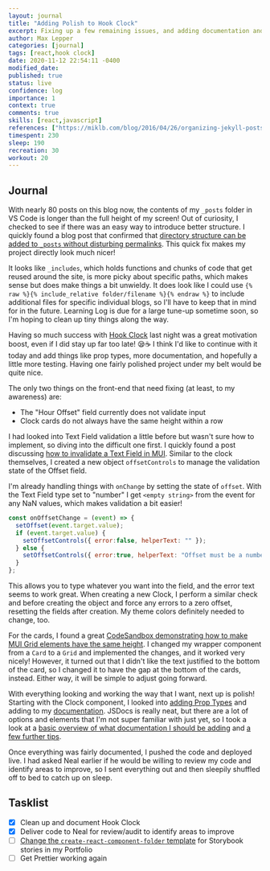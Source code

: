 ```yaml
---
layout: journal
title: "Adding Polish to Hook Clock"
excerpt: Fixing up a few remaining issues, and adding documentation and finishing touches to Hook Clock.
author: Max Lepper
categories: [journal]
tags: [react,hook clock]
date: 2020-11-12 22:54:11 -0400
modified_date:
published: true
status: live
confidence: log
importance: 1
context: true
comments: true
skills: [react,javascript]
references: ["https://miklb.com/blog/2016/04/26/organizing-jekyll-posts/","https://maxlepper.gitlab.io/hook-clock/","https://codesandbox.io/embed/r9y95vr5n","https://stackoverflow.com/questions/35901440/how-to-invalidate-a-textfield-in-material-ui","https://github.com/creativetimofficial/ct-material-dashboard-pro-react/issues/45#issuecomment-442885173","https://www.npmjs.com/package/prop-types","https://jsdoc.app/about-getting-started.html","https://www.valentinog.com/blog/jsdoc/","https://dev.to/paulasantamaria/document-your-javascript-code-with-jsdoc-2fbf"]
timespent: 230
sleep: 190
recreation: 30
workout: 20
---
```


## Journal

With nearly 80 posts on this blog now, the contents of my `_posts` folder in VS Code is longer than the full height of my screen! Out of curiosity, I checked to see if there was an easy way to introduce better structure. I quickly found a blog post that confirmed that [directory structure can be added to `_posts` without disturbing permalinks]({{page.references[0]}}). This quick fix makes my project directly look much nicer!

It looks like `_includes`, which holds functions and chunks of code that get reused around the site, is more picky about specific paths, which makes sense but does make things a bit unwieldy. It does look like I could use `{% raw %}{% include_relative folder/filename %}{% endraw %}` to include additional files for specific individual blogs, so I'll have to keep that in mind for in the future. Learning Log is due for a large tune-up sometime soon, so I'm hoping to clean up tiny things along the way.

Having so much success with [Hook Clock]({{page.references[1]}}) last night was a great motivation boost, even if I did stay up far too late! 😪☕ I think I'd like to continue with it today and add things like prop types, more documentation, and hopefully a little more testing. Having one fairly polished project under my belt would be quite nice.

The only two things on the front-end that need fixing (at least, to my awareness) are:

- The "Hour Offset" field currently does not validate input
- Clock cards do not always have the same height within a row

I had looked into Text Field validation a little before but wasn't sure how to implement, so diving into the difficult one first. I quickly found a post discussing [how to invalidate a Text Field in MUI]({{page.references[3]}}). Similar to the clock themselves, I created a new object `offsetControls` to manage the validation state of the Offset field.

I'm already handling things with `onChange` by setting the state of `offset`. With the Text Field type set to "number" I get `<empty string>` from the event for any NaN values, which makes validation a bit easier!

```jsx
const onOffsetChange = (event) => {
  setOffset(event.target.value);
  if (event.target.value) {
    setOffsetControls({ error:false, helperText: "" });
  } else {
    setOffsetControls({ error:true, helperText: "Offset must be a number" });
  }
};
```

This allows you to type whatever you want into the field, and the error text seems to work great. When creating a new Clock, I perform a similar check and before creating the object and force any errors to a zero offset, resetting the fields after creation. My theme colors definitely needed to change, too.

For the cards, I found a great [CodeSandbox demonstrating how to make MUI Grid elements have the same height]({{page.references[2]}}). I changed my wrapper component from a `Card` to a `Grid` and implemented the changes, and it worked very nicely! However, it turned out that I didn't like the text justified to the bottom of the card, so I changed it to have the gap at the bottom of the cards, instead. Either way, it will be simple to adjust going forward.

With everything looking and working the way that I want, next up is polish! Starting with the Clock component, I looked into [adding Prop Types]({{page.references[5]}}) and adding to my [documentation]({{page.references[6]}}). JSDocs is really neat, but there are a lot of options and elements that I'm not super familiar with just yet, so I took a look at a [basic overview of what documentation I should be adding]({{page.references[7]}}) and [a few further tips]({{page.references[8]}}).

Once everything was fairly documented, I pushed the code and deployed live. I had asked Neal earlier if he would be willing to review my code and identify areas to improve, so I sent everything out and then sleepily shuffled off to bed to catch up on sleep.

## Tasklist

- [x] Clean up and document Hook Clock
- [x] Deliver code to Neal for review/audit to identify areas to improve
- [ ] [Change the `create-react-component-folder` template](https://github.com/snaerth/create-react-component-folder#publishing-templates) for Storybook stories in my Portfolio
- [ ] Get Prettier working again
